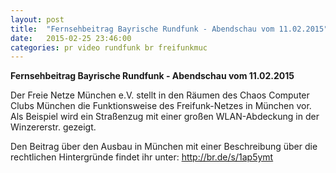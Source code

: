 ```yaml
---
layout: post
title:  "Fernsehbeitrag Bayrische Rundfunk - Abendschau vom 11.02.2015"
date:   2015-02-25 23:46:00
categories: pr video rundfunk br freifunkmuc
---
```


**Fernsehbeitrag Bayrische Rundfunk - Abendschau vom 11.02.2015**

Der Freie Netze München e.V. stellt in den Räumen des Chaos Computer Clubs München die Funktionsweise des Freifunk-Netzes in München vor.
Als Beispiel wird ein Straßenzug mit einer großen WLAN-Abdeckung in der Winzererstr.  gezeigt.

Den Beitrag über den Ausbau in München mit einer Beschreibung über die rechtlichen Hintergründe findet ihr unter: http://br.de/s/1ap5ymt
